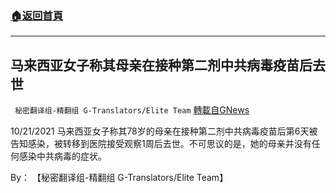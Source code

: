 ###  [:house:返回首頁](https://github.com/ourhimalayas/txt)
---


## 马来西亚女子称其母亲在接种第二剂中共病毒疫苗后去世
` 秘密翻译组-精翻组 G-Translators/Elite Team` [轉載自GNews](https://gnews.org/zh-hans/1616528/)

10/21/2021 马来西亚女子称其78岁的母亲在接种第二剂中共病毒疫苗后第6天被告知感染，被转移到医院接受观察1周后去世。不可思议的是，她的母亲并没有任何感染中共病毒的症状。

By： 【秘密翻译组-精翻组 G-Translators/Elite Team】
